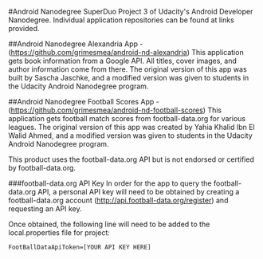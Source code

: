 #Android Nanodegree SuperDuo
Project 3 of Udacity's Android Developer Nanodegree. Individual application repositories can be found at links provided.

##Android Nanodegree Alexandria App - (https://github.com/grimesmea/android-nd-alexandria)
This application gets book information from a Google API. All titles, cover images, and author information come from there. The original version of this app was built by Sascha Jaschke, and a modified version was given to students in the Udacity Android Nanodegree program.

##Android Nanodegree Football Scores App - (https://github.com/grimesmea/android-nd-football-scores)
This application gets football match scores from football-data.org for various leagues. The original version of this app was created by Yahia Khalid Ibn El Walid Ahmed, and a modified version was given to students in the Udacity Android Nanodegree program.

This product uses the football-data.org API but is not endorsed or certified by football-data.org.

###football-data.org API Key
In order for the app to query the football-data.org API, a personal API key will need to be obtained by creating a football-data.org account (http://api.football-data.org/register) and requesting an API key.

Once obtained, the following line will need to be added to the local.properties file for project:

```
FootBallDataApiToken=[YOUR API KEY HERE]
```
